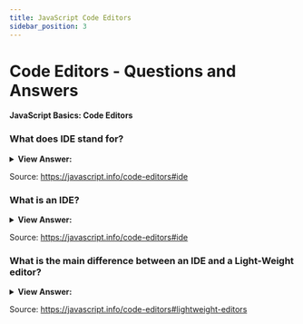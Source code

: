 ```yaml
---
title: JavaScript Code Editors
sidebar_position: 3
---
```


# Code Editors - Questions and Answers

**JavaScript Basics: Code Editors**

<head>
  <title>Code Editors - Frontend Interview Questions & Answers</title>
  <meta charSet="utf-8" />
</head>

### What does IDE stand for?

<details>
  <summary><strong>View Answer:</strong></summary>
  <div>
  <div><strong>Interview Response:</strong> Integrated Development Environment</div>
  </div>
</details>

Source: <https://javascript.info/code-editors#ide>

### What is an IDE?

<details>
  <summary><strong>View Answer:</strong></summary>
  <div>
  <div><strong>Interview Response:</strong> An IDE is a development environment that allows developers to load, save, edit, manage, and delete projects or files written in different programming languages.</div>
  </div>
</details>

Source: <https://javascript.info/code-editors#ide>

### What is the main difference between an IDE and a Light-Weight editor?

<details>
  <summary><strong>View Answer:</strong></summary>
  <div>
  <div><strong>Interview Response:</strong> The primary difference between a lightweight editor and an IDE is that an IDE works on a project level. Using a lightweight editor is faster if all we need is one file.</div><br />
  <div><strong>Technical Response:</strong> In contrast to a lightweight editor, an IDE works on the project level, so it loads more data when it starts, analyzes the project structure, if necessary, etc. We can use a lightweight editor if we only need to edit one file.
  </div><br />
  <div><strong>Additional Information:</strong> There is no strict boundary between a lightweight editor and an integrated development environment since lightweight editors often have a wide range of plugins, such as directory-level syntax analyzers and auto-completers.
  </div>
  </div>
</details>

Source: <https://javascript.info/code-editors#lightweight-editors>
